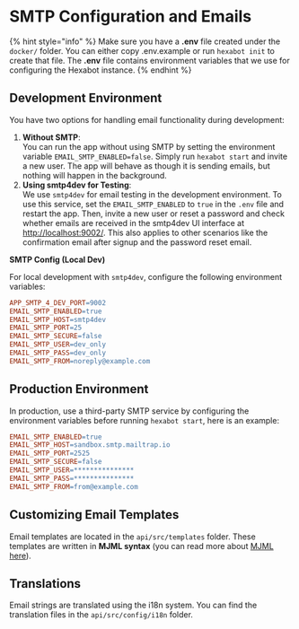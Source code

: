 # SMTP Configuration and Emails

{% hint style="info" %}
Make sure you have a **.env** file created under the `docker/` folder. You can either copy .env.example or run `hexabot init` to create that file. The **.env** file contains environment variables that we use for configuring the Hexabot instance.
{% endhint %}

## **Development Environment**

You have two options for handling email functionality during development:

1. **Without SMTP**:\
   You can run the app without using SMTP by setting the environment variable `EMAIL_SMTP_ENABLED=false`. Simply run `hexabot start` and invite a new user. The app will behave as though it is sending emails, but nothing will happen in the background.
2. **Using smtp4dev for Testing**:\
   We use `smtp4dev` for email testing in the development environment. To use this service, set the `EMAIL_SMTP_ENABLED` to `true` in the `.env` file and restart the app. Then, invite a new user or reset a password and check whether emails are received in the smtp4dev UI interface at [http://localhost:9002/](http://localhost:9002/). This also applies to other scenarios like the confirmation email after signup and the password reset email.

**SMTP Config (Local Dev)**

For local development with `smtp4dev`, configure the following environment variables:

```makefile
APP_SMTP_4_DEV_PORT=9002
EMAIL_SMTP_ENABLED=true
EMAIL_SMTP_HOST=smtp4dev
EMAIL_SMTP_PORT=25
EMAIL_SMTP_SECURE=false
EMAIL_SMTP_USER=dev_only
EMAIL_SMTP_PASS=dev_only
EMAIL_SMTP_FROM=noreply@example.com
```

## **Production Environment**

In production, use a third-party SMTP service by configuring the environment variables before running `hexabot start`, here is an example:

```makefile
EMAIL_SMTP_ENABLED=true
EMAIL_SMTP_HOST=sandbox.smtp.mailtrap.io
EMAIL_SMTP_PORT=2525
EMAIL_SMTP_SECURE=false
EMAIL_SMTP_USER=***************
EMAIL_SMTP_PASS=***************
EMAIL_SMTP_FROM=from@example.com
```

## **Customizing Email Templates**

Email templates are located in the `api/src/templates` folder. These templates are written in **MJML syntax** (you can read more about [MJML here](https://mjml.io/)).

## **Translations**

Email strings are translated using the i18n system. You can find the translation files in the `api/src/config/i18n` folder.
